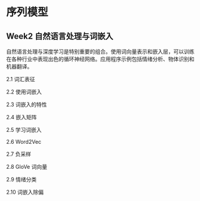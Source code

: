 # 序列模型

## Week2 自然语言处理与词嵌入



自然语言处理与深度学习是特别重要的组合。使用词向量表示和嵌入层，可以训练在各种行业中表现出色的循环神经网络。应用程序示例包括情绪分析、物体识别和机器翻译。



2.1  词汇表征

2.2  使用词嵌入

2.3  词嵌入的特性

2.4  嵌入矩阵

2.5  学习词嵌入

2.6  Word2Vec

2.7  负采样

2.8  GloVe 词向量

2.9  情绪分类

2.10  词嵌入除偏

